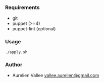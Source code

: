 ### Requirements

- git
- puppet (>=4)
- puppet-lint (optional)

### Usage

    ./apply.sh

### Author

- Aurelien Vallee <vallee.aurelien@gmail.com>
